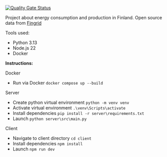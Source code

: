 [![Quality Gate Status](https://sonarcloud.io/api/project_badges/measure?project=Tsingis_energy-data&metric=alert_status)](https://sonarcloud.io/summary/new_code?id=Tsingis_energy-data)

Project about energy consumption and production in Finland. Open source data from [Fingrid](https://data.fingrid.fi/en/datasets)

Tools used:

- Python 3.13
- Node.js 22
- Docker

**Instructions:**

Docker

- Run via Docker `docker compose up --build`

Server

- Create python virtual environment `python -m venv venv`
- Activate virtual environment `.\venv\Scripts\activate`
- Install dependencies `pip install -r server\requirements.txt`
- Launch `python server\src\main.py`

Client

- Navigate to client directory `cd client`
- Install dependencies `npm install`
- Launch `npm run dev`
